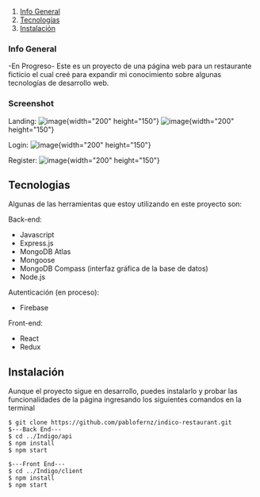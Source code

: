 1. [Info General](#Info-General)
2. [Tecnologías](#tecnologias)
3. [Instalación](#Instalación)
   
### Info General
-En Progreso-
Este es un proyecto de una página web para un restaurante ficticio el cual creé para expandir mi conocimiento sobre algunas tecnologías de desarrollo web.

### Screenshot
Landing:
![image](https://github.com/pablofernz/indico-restaurant/assets/122618014/7277e3ab-10aa-4fc8-8c0b-067897566b52){width="200" height="150"}
![image](https://github.com/pablofernz/indico-restaurant/assets/122618014/b44a74cc-4330-46ec-bfc2-f5ebd7f9b8a6){width="200" height="150"}

Login:
![image](https://github.com/pablofernz/indico-restaurant/assets/122618014/886c8493-0a8a-428d-91a3-58862dc2394f){width="200" height="150"}

Register:
![image](https://github.com/pablofernz/indico-restaurant/assets/122618014/62b2320f-559b-46e1-b533-421924eb6d13){width="200" height="150"}

## Tecnologias
Algunas de las herramientas que estoy utilizando en este proyecto son:

Back-end:
* Javascript
* Express.js
* MongoDB Atlas
* Mongoose
* MongoDB Compass (interfaz gráfica de la base de datos)
* Node.js

Autenticación (en proceso):
* Firebase

Front-end:
* React
* Redux
  
## Instalación
Aunque el proyecto sigue en desarrollo, puedes instalarlo y probar las funcionalidades de la página ingresando los siguientes comandos en la terminal
```
$ git clone https://github.com/pablofernz/indico-restaurant.git
$---Back End---
$ cd ../Indigo/api
$ npm install
$ npm start

$---Front End---
$ cd ../Indigo/client
$ npm install
$ npm start
```
